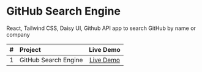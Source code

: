 # GitHub Search Engine
React, Tailwind CSS, Daisy UI, Github API app to search GitHub by name or company

| #  |       Project       | Live Demo |
|:--:|:--------------------|:---------:|
| 1  | GitHub Search Engine | [Live Demo](https://aa-github-search-engine.netlify.app/) |

